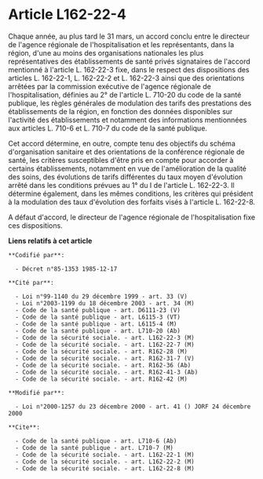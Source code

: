 # Article L162-22-4

Chaque année, au plus tard le 31 mars, un accord conclu entre le directeur de l'agence régionale de l'hospitalisation et les
représentants, dans la région, d'une au moins des organisations nationales les plus représentatives des établissements de
santé privés signataires de l'accord mentionné à l'article L. 162-22-3 fixe, dans le respect des dispositions des articles L.
162-22-1, L. 162-22-2 et L. 162-22-3 ainsi que des orientations arrêtées par la commission exécutive de l'agence régionale de
l'hospitalisation, définies au 2° de l'article L. 710-20 du code de la santé publique, les règles générales de modulation des
tarifs des prestations des établissements de la région, en fonction des données disponibles sur l'activité des établissements
et notamment des informations mentionnées aux articles L. 710-6 et L. 710-7 du code de la santé publique.

Cet accord détermine, en outre, compte tenu des objectifs du schéma d'organisation sanitaire et des orientations de la
conférence régionale de santé, les critères susceptibles d'être pris en compte pour accorder à certains établissements,
notamment en vue de l'amélioration de la qualité des soins, des évolutions de tarifs différentes du taux moyen d'évolution
arrêté dans les conditions prévues au 1° du I de l'article L. 162-22-3. Il détermine également, dans les mêmes conditions,
les critères qui président à la modulation des taux d'évolution des forfaits visés à l'article L. 162-22-8.

A défaut d'accord, le directeur de l'agence régionale de l'hospitalisation fixe ces dispositions.

**Liens relatifs à cet article**

	**Codifié par**:

	  - Décret n°85-1353 1985-12-17

	**Cité par**:

	  - Loi n°99-1140 du 29 décembre 1999 - art. 33 (V)
	  - Loi n°2003-1199 du 18 décembre 2003 - art. 34 (M)
	  - Code de la santé publique - art. D6111-23 (V)
	  - Code de la santé publique - art. L6115-3 (VT)
	  - Code de la santé publique - art. L6115-4 (M)
	  - Code de la santé publique - art. L710-20 (Ab)
	  - Code de la sécurité sociale. - art. L162-22-3 (M)
	  - Code de la sécurité sociale. - art. L162-22-7 (M)
	  - Code de la sécurité sociale. - art. R162-28 (M)
	  - Code de la sécurité sociale. - art. R162-31-7 (V)
	  - Code de la sécurité sociale. - art. R162-36 (Ab)
	  - Code de la sécurité sociale. - art. R162-41-3 (Ab)
	  - Code de la sécurité sociale. - art. R162-42 (M)

	**Modifié par**:

	  - Loi n°2000-1257 du 23 décembre 2000 - art. 41 () JORF 24 décembre 2000

	**Cite**:

	  - Code de la santé publique - art. L710-6 (Ab)
	  - Code de la santé publique - art. L710-7 (M)
	  - Code de la sécurité sociale. - art. L162-22-1 (M)
	  - Code de la sécurité sociale. - art. L162-22-2 (M)
	  - Code de la sécurité sociale. - art. L162-22-8 (M)
